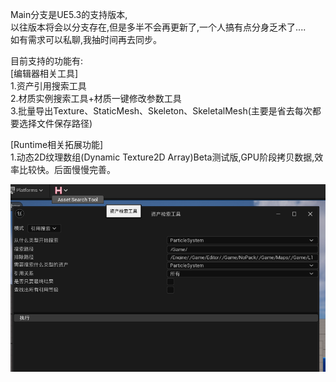Main分支是UE5.3的支持版本,   
以往版本将会以分支存在,但是多半不会再更新了,一个人搞有点分身乏术了....   
如有需求可以私聊,我抽时间再去同步。    
          
目前支持的功能有:    
[编辑器相关工具]     
1.资产引用搜索工具    
2.材质实例搜索工具+材质一键修改参数工具     
3.批量导出Texture、StaticMesh、Skeleton、SkeletalMesh(主要是省去每次都要选择文件保存路径)     
        
[Runtime相关拓展功能]         
1.动态2D纹理数组(Dynamic Texture2D Array)Beta测试版,GPU阶段拷贝数据,效率比较快。后面慢慢完善。     
     
![PreviewImageCube](/screenshot.png) 
